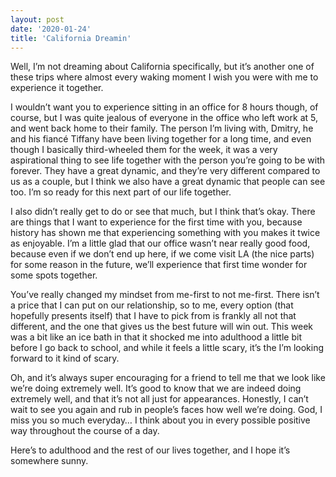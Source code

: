 ```yaml
---
layout: post
date: '2020-01-24'
title: 'California Dreamin'
---
```


Well, I’m not dreaming about California specifically, but it’s another one of these trips where almost every waking moment I wish you were with me to experience it together.

I wouldn’t want you to experience sitting in an office for 8 hours though, of course, but I was quite jealous of everyone in the office who left work at 5, and went back home to their family. The person I’m living with, Dmitry, he and his fiancé Tiffany have been living together for a long time, and even though I basically third-wheeled them for the week, it was a very aspirational thing to see life together with the person you’re going to be with forever. They have a great dynamic, and they’re very different compared to us as a couple, but I think we also have a great dynamic that people can see too. I’m so ready for this next part of our life together.

I also didn’t really get to do or see that much, but I think that’s okay. There are things that I want to experience for the first time with you, because history has shown me that experiencing something with you makes it twice as enjoyable. I’m a little glad that our office wasn’t near really good food, because even if we don’t end up here, if we come visit LA (the nice parts) for some reason in the future, we’ll experience that first time wonder for some spots together.

You’ve really changed my mindset from me-first to not me-first. There isn’t a price that I can put on our relationship, so to me, every option (that hopefully presents itself) that I have to pick from is frankly all not that different, and the one that gives us the best future will win out. This week was a bit like an ice bath in that it shocked me into adulthood a little bit before I go back to school, and while it feels a little scary, it’s the I’m looking forward to it kind of scary. 

Oh, and it’s always super encouraging for a friend to tell me that we look like we’re doing extremely well. It’s good to know that we are indeed doing extremely well, and that it’s not all just for appearances. Honestly, I can’t wait to see you again and rub in people’s faces how well we’re doing. God, I miss you so much everyday… I think about you in every possible positive way throughout the course of a day.

Here’s to adulthood and the rest of our lives together, and I hope it’s somewhere sunny.